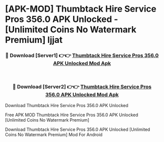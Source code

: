 # [APK-MOD] Thumbtack  Hire Service Pros 356.0 APK Unlocked - [Unlimited Coins No Watermark Premium] ljjat



<div align="center">
<h3>🔴 Download [Server1] 👉👉 <a href="https://momento.my/?title=Thumbtack__Hire_Service_Pros_356.0_APK_Unlocked">Thumbtack  Hire Service Pros 356.0 APK Unlocked Mod Apk</a></h3><br>

<h3>🔴 Download [Server2] 👉👉 <a href="https://momento.my/?title=Thumbtack__Hire_Service_Pros_356.0_APK_Unlocked">Thumbtack  Hire Service Pros 356.0 APK Unlocked Mod Apk</a></h3>
</div>



Download Thumbtack  Hire Service Pros 356.0 APK Unlocked 

Free APK MOD Thumbtack  Hire Service Pros 356.0 APK Unlocked [Unlimited Coins No Watermark Premium]

Download Thumbtack  Hire Service Pros 356.0 APK Unlocked [Unlimited Coins No Watermark Premium] Mod For Android
